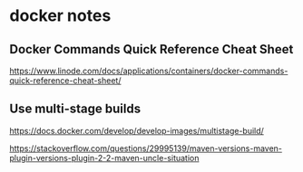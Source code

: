 # docker notes

## Docker Commands Quick Reference Cheat Sheet

https://www.linode.com/docs/applications/containers/docker-commands-quick-reference-cheat-sheet/

## Use multi-stage builds

https://docs.docker.com/develop/develop-images/multistage-build/

https://stackoverflow.com/questions/29995139/maven-versions-maven-plugin-versions-plugin-2-2-maven-uncle-situation
